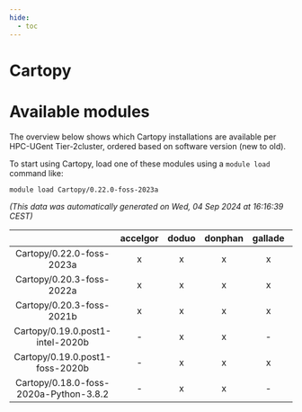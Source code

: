 ```yaml
---
hide:
  - toc
---
```


Cartopy
=======

# Available modules


The overview below shows which Cartopy installations are available per HPC-UGent Tier-2cluster, ordered based on software version (new to old).

To start using Cartopy, load one of these modules using a `module load` command like:

```shell
module load Cartopy/0.22.0-foss-2023a
```

*(This data was automatically generated on Wed, 04 Sep 2024 at 16:16:39 CEST)*  

| |accelgor|doduo|donphan|gallade|joltik|shinx|skitty|
| :---: | :---: | :---: | :---: | :---: | :---: | :---: | :---: |
|Cartopy/0.22.0-foss-2023a|x|x|x|x|x|x|x|
|Cartopy/0.20.3-foss-2022a|x|x|x|x|x|-|x|
|Cartopy/0.20.3-foss-2021b|x|x|x|x|x|-|x|
|Cartopy/0.19.0.post1-intel-2020b|-|x|x|-|x|-|x|
|Cartopy/0.19.0.post1-foss-2020b|-|x|x|x|x|-|x|
|Cartopy/0.18.0-foss-2020a-Python-3.8.2|-|x|x|-|x|-|x|
